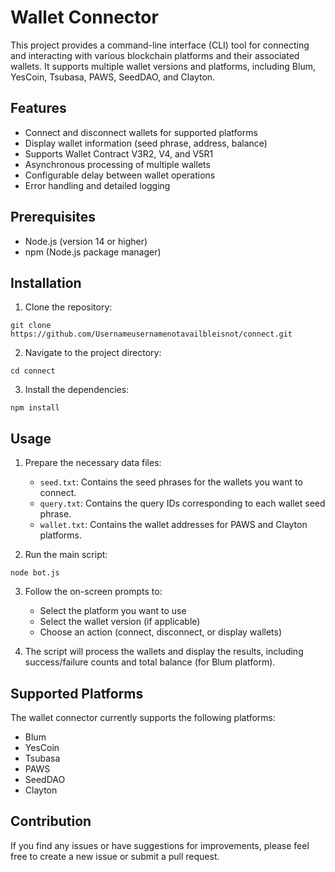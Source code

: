 # Wallet Connector

This project provides a command-line interface (CLI) tool for connecting and interacting with various blockchain platforms and their associated wallets. It supports multiple wallet versions and platforms, including Blum, YesCoin, Tsubasa, PAWS, SeedDAO, and Clayton.

## Features

- Connect and disconnect wallets for supported platforms
- Display wallet information (seed phrase, address, balance)
- Supports Wallet Contract V3R2, V4, and V5R1
- Asynchronous processing of multiple wallets
- Configurable delay between wallet operations
- Error handling and detailed logging

## Prerequisites

- Node.js (version 14 or higher)
- npm (Node.js package manager)

## Installation

1. Clone the repository:
```
git clone https://github.com/Usernameusernamenotavailbleisnot/connect.git
```

2. Navigate to the project directory:
```
cd connect
```

3. Install the dependencies:
```
npm install
```

## Usage

1. Prepare the necessary data files:
   - `seed.txt`: Contains the seed phrases for the wallets you want to connect.
   - `query.txt`: Contains the query IDs corresponding to each wallet seed phrase.
   - `wallet.txt`: Contains the wallet addresses for PAWS and Clayton platforms.

2. Run the main script:
```
node bot.js
```

3. Follow the on-screen prompts to:
   - Select the platform you want to use
   - Select the wallet version (if applicable)
   - Choose an action (connect, disconnect, or display wallets)

4. The script will process the wallets and display the results, including success/failure counts and total balance (for Blum platform).

## Supported Platforms

The wallet connector currently supports the following platforms:

- Blum
- YesCoin
- Tsubasa
- PAWS
- SeedDAO
- Clayton

## Contribution

If you find any issues or have suggestions for improvements, please feel free to create a new issue or submit a pull request.
